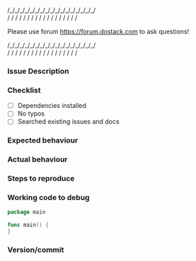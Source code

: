 /\_/\_/\_/\_/\_/\_/\_/\_/\_/\_/\_/\_/\_/\_/\_/\_/\_/\
\/ \/ \/ \/ \/ \/ \/ \/ \/ \/ \/ \/ \/ \/ \/ \/ \/ \/

Please use forum https://forum.dostack.com to ask questions!

/\_/\_/\_/\_/\_/\_/\_/\_/\_/\_/\_/\_/\_/\_/\_/\_/\_/\
\/ \/ \/ \/ \/ \/ \/ \/ \/ \/ \/ \/ \/ \/ \/ \/ \/ \/

### Issue Description

### Checklist

- [ ] Dependencies installed
- [ ] No typos
- [ ] Searched existing issues and docs

### Expected behaviour

### Actual behaviour

### Steps to reproduce

### Working code to debug

```go
package main

func main() {
}
```

### Version/commit
